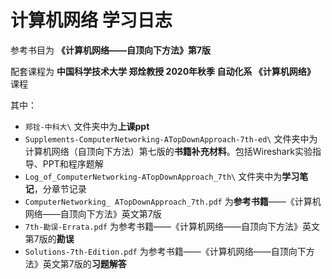 # 计算机网络 学习日志

参考书目为 **《计算机网络——自顶向下方法》第7版**

配套课程为 **中国科学技术大学 郑烇教授 2020年秋季 自动化系 《计算机网络》** 课程

其中：

- `郑铨-中科大\` 文件夹中为**上课ppt**
- `Supplements-ComputerNetworking-ATopDownApproach-7th-ed\` 文件夹中为计算机网络（自顶向下方法）第七版的**书籍补充材料**。包括Wireshark实验指导、PPT和程序题解
- `Log_of_ComputerNetworking-ATopDownApproach_7th\` 文件夹中为**学习笔记**，分章节记录
- `ComputerNetworking_ ATopDownApproach_7th.pdf` 为**参考书籍**——《计算机网络——自顶向下方法》英文第7版
- `7th-勘误-Errata.pdf` 为参考书籍——《计算机网络——自顶向下方法》英文第7版的**勘误**
- `Solutions-7th-Edition.pdf` 为参考书籍——《计算机网络——自顶向下方法》英文第7版的**习题解答**
